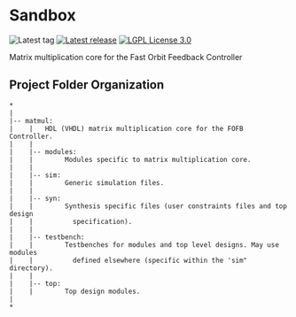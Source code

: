 # Sandbox


![Latest tag](https://img.shields.io/github/tag/lnls-dig/fofb-ctrl-gw.svg?style=flat)
[![Latest release](https://img.shields.io/github/release/lnls-dig/fofb-ctrl-gw.svg?style=flat)](https://github.com/lnls-dig/fofb-ctrl-gw/releases)
[![LGPL License 3.0](https://img.shields.io/github/license/lnls-dig/fofb-ctrl-gw.svg?style=flat)](COPYING)

Matrix multiplication core for the Fast Orbit Feedback Controller

## Project Folder Organization

```
*
|
|-- matmul:
|    |   HDL (VHDL) matrix multiplication core for the FOFB Controller.
|    |
|    |-- modules:
|    |        Modules specific to matrix multiplication core.
|    |
|    |-- sim:
|    |        Generic simulation files.
|    |
|    |-- syn:
|    |        Synthesis specific files (user constraints files and top design
|    |          specification).
|    |
|    |-- testbench:
|    |        Testbenches for modules and top level designs. May use modules
|    |          defined elsewhere (specific within the 'sim" directory).
|    |
|    |-- top:
|    |        Top design modules.
|
*

